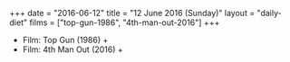 +++
date = "2016-06-12"
title = "12 June 2016 (Sunday)"
layout = "daily-diet"
films = ["top-gun-1986", "4th-man-out-2016"]
+++


* Film: Top Gun (1986) +
* Film: 4th Man Out (2016) +
